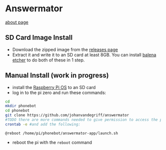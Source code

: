 # Answermator

[about page](https://johanv.net/answermator/)

## SD Card Image Install
 * Download the zipped image from the [releases page](https://github.com/johanvandegriff/answermator/releases)
 * Extract it and write it to an SD card at least 8GB. You can install [balena etcher](https://www.balena.io/etcher/) to do both of these in 1 step.

## Manual Install (work in progress)
 * install the [Raspberry Pi OS](https://www.raspberrypi.com/software/) to an SD card
 * log in to the pi zero and run these commands:
```bash
cd
mkdir phonebot
cd phonebot
git clone https://github.com/johanvandegriff/answermator
#TODO there are more commands needed to give permission to access the pins and install the right python libraries
crontab -e #and add the following:
```
```
@reboot /home/pi/phonebot/answermator-app/launch.sh
```
 * reboot the pi with the `reboot` command